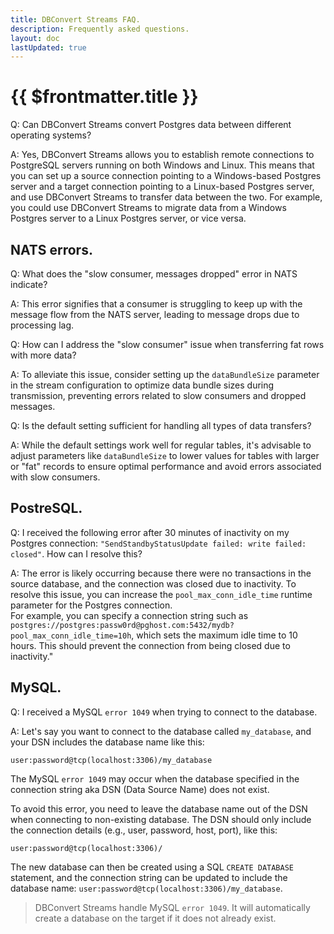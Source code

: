 ```yaml
---
title: DBConvert Streams FAQ.
description: Frequently asked questions.
layout: doc
lastUpdated: true
---
```


# {{ $frontmatter.title }}

Q: Can DBConvert Streams convert Postgres data between different operating systems?

A: Yes, DBConvert Streams allows you to establish remote connections to PostgreSQL servers running on both Windows and Linux. This means that you can set up a source connection pointing to a Windows-based Postgres server and a target connection pointing to a Linux-based Postgres server, and use DBConvert Streams to transfer data between the two. For example, you could use DBConvert Streams to migrate data from a Windows Postgres server to a Linux Postgres server, or vice versa.


## NATS errors.

Q: What does the "slow consumer, messages dropped" error in NATS indicate?

A: This error signifies that a consumer is struggling to keep up with the message flow from the NATS server, leading to message drops due to processing lag.

Q: How can I address the "slow consumer" issue when transferring fat rows with more data?

A: To alleviate this issue, consider setting up the `dataBundleSize` parameter in the stream configuration to optimize data bundle sizes during transmission, preventing errors related to slow consumers and dropped messages.

Q: Is the default setting sufficient for handling all types of data transfers?

A: While the default settings work well for regular tables, it's advisable to adjust parameters like `dataBundleSize` to lower values for tables with larger or "fat" records to ensure optimal performance and avoid errors associated with slow consumers.


## PostreSQL.

Q: I received the following error after 30 minutes of inactivity on my Postgres connection: `"SendStandbyStatusUpdate failed: write failed: closed"`. How can I resolve this?

A: The error is likely occurring because there were no transactions in the source database, and the connection was closed due to inactivity. To resolve this issue, you can increase the `pool_max_conn_idle_time` runtime parameter for the Postgres connection.  
For example, you can specify a connection string such as `postgres://postgres:passw0rd@pghost.com:5432/mydb?pool_max_conn_idle_time=10h`, which sets the maximum idle time to 10 hours. This should prevent the connection from being closed due to inactivity."

## MySQL.

Q: I received a MySQL `error 1049` when trying to connect to the database.
 
A: Let's say you want to connect to the database called `my_database`, and your DSN includes the database name like this:

```
user:password@tcp(localhost:3306)/my_database
```

The MySQL `error 1049` may occur when the database specified in the connection string aka DSN (Data Source Name) does not exist. 

To avoid this error, you need to leave the database name out of the DSN when connecting to non-existing database. The DSN should only include the connection details (e.g., user, password, host, port), like this:

```
user:password@tcp(localhost:3306)/
```

The new database can then be created using a SQL `CREATE DATABASE` statement, and the connection string can be updated to include the database name: `user:password@tcp(localhost:3306)/my_database`.

> DBConvert Streams handle MySQL `error 1049`. It will automatically create a database on the target if it does not already exist.  
